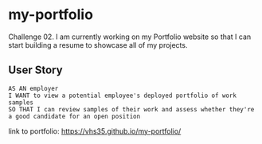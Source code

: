 # my-portfolio

Challenge 02. I am currently working on my Portfolio website so that I can start building a resume to showcase all of my projects.

## User Story

```
AS AN employer
I WANT to view a potential employee's deployed portfolio of work samples
SO THAT I can review samples of their work and assess whether they're a good candidate for an open position
```



link to portfolio:  https://vhs35.github.io/my-portfolio/